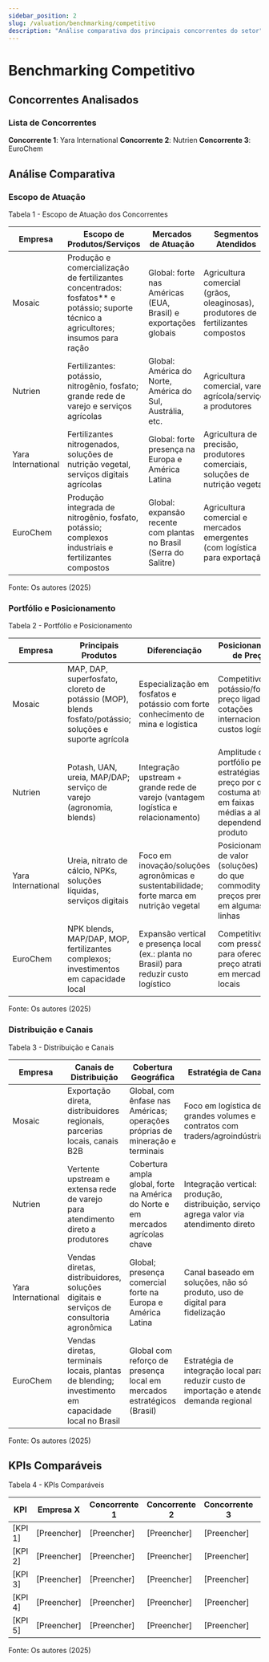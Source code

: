 ```yaml
---
sidebar_position: 2
slug: /valuation/benchmarking/competitivo
description: "Análise comparativa dos principais concorrentes do setor"
---
```


# Benchmarking Competitivo

## Concorrentes Analisados

### Lista de Concorrentes

**Concorrente 1**: Yara International
**Concorrente 2**: Nutrien
**Concorrente 3**: EuroChem

## Análise Comparativa

### Escopo de Atuação

<p style={{textAlign: 'center'}}>Tabela 1 - Escopo de Atuação dos Concorrentes</p>

| Empresa | Escopo de Produtos/Serviços | Mercados de Atuação | Segmentos Atendidos |
|---------|----------------------------|---------------------|---------------------|
| Mosaic | Produção e comercialização de fertilizantes concentrados: fosfatos** e potássio; suporte técnico a agricultores; insumos para ração | Global: forte nas Américas (EUA, Brasil) e exportações globais | Agricultura comercial (grãos, oleaginosas), produtores de fertilizantes compostos |
| Nutrien | Fertilizantes: potássio, nitrogênio, fosfato; grande rede de varejo e serviços agrícolas | Global: América do Norte, América do Sul, Austrália, etc. | Agricultura comercial, varejo agrícola/serviços a produtores |
| Yara International | Fertilizantes nitrogenados, soluções de nutrição vegetal, serviços digitais agrícolas | Global: forte presença na Europa e América Latina | Agricultura de precisão, produtores comerciais, soluções de nutrição vegetal |
| EuroChem | Produção integrada de nitrogênio, fosfato, potássio; complexos industriais e fertilizantes compostos | Global: expansão recente com plantas no Brasil (Serra do Salitre) | Agricultura comercial e mercados emergentes (com logística para exportação) |


<p style={{textAlign: 'center'}}>Fonte: Os autores (2025)</p>

### Portfólio e Posicionamento

<p style={{textAlign: 'center'}}>Tabela 2 - Portfólio e Posicionamento</p>

| Empresa | Principais Produtos | Diferenciação | Posicionamento de Preço |
|---------|-------------------|---------------|-------------------------|
| Mosaic | MAP, DAP, superfosfato, cloreto de potássio (MOP), blends fosfato/potássio; soluções e suporte agrícola | Especialização em fosfatos e potássio com forte conhecimento de mina e logística | Competitivo no potássio/fosfato; preço ligado a cotações internacionais e custos logísticos |
| Nutrien | Potash, UAN, ureia, MAP/DAP; serviço de varejo (agronomia, blends) | Integração upstream + grande rede de varejo (vantagem logística e relacionamento) | Amplitude de portfólio permite estratégias de preço por canal; costuma atuar em faixas médias a altas dependendo do produto |
| Yara International | Ureia, nitrato de cálcio, NPKs, soluções líquidas, serviços digitais | Foco em inovação/soluções agronômicas e sustentabilidade; forte marca em nutrição vegetal | Posicionamento de valor (soluções) mais do que commodity, com preços premium em algumas linhas |
| EuroChem | NPK blends, MAP/DAP, MOP, fertilizantes complexos; investimentos em capacidade local | Expansão vertical e presença local (ex.: planta no Brasil) para reduzir custo logístico | Competitivo, com pressões para oferecer preço atrativo em mercados locais |

<p style={{textAlign: 'center'}}>Fonte: Os autores (2025)</p>

### Distribuição e Canais

<p style={{textAlign: 'center'}}>Tabela 3 - Distribuição e Canais</p>

| Empresa | Canais de Distribuição | Cobertura Geográfica | Estratégia de Canal |
|---------|----------------------|----------------------|-------------------|
| Mosaic | Exportação direta, distribuidores regionais, parcerias locais, canais B2B | Global, com ênfase nas Américas; operações próprias de mineração e terminais | Foco em logística de grandes volumes e contratos com traders/agroindústrias |
| Nutrien | Vertente upstream e extensa rede de varejo para atendimento direto a produtores | Cobertura ampla global, forte na América do Norte e em mercados agrícolas chave | Integração vertical: produção, distribuição, serviços, agrega valor via atendimento direto |
| Yara International | Vendas diretas, distribuidores, soluções digitais e serviços de consultoria agronômica | Global; presença comercial forte na Europa e América Latina | Canal baseado em soluções, não só produto, uso de digital para fidelização |
| EuroChem | Vendas diretas, terminais locais, plantas de blending; investimento em capacidade local no Brasil | Global com reforço de presença local em mercados estratégicos (Brasil) | Estratégia de integração local para reduzir custo de importação e atender demanda regional |

<p style={{textAlign: 'center'}}>Fonte: Os autores (2025)</p>

## KPIs Comparáveis

<p style={{textAlign: 'center'}}>Tabela 4 - KPIs Comparáveis</p>

| KPI | Empresa X | Concorrente 1 | Concorrente 2 | Concorrente 3 | Observações |
|-----|-----------|---------------|---------------|---------------|-------------|
| [KPI 1] | [Preencher] | [Preencher] | [Preencher] | [Preencher] | [Preencher] |
| [KPI 2] | [Preencher] | [Preencher] | [Preencher] | [Preencher] | [Preencher] |
| [KPI 3] | [Preencher] | [Preencher] | [Preencher] | [Preencher] | [Preencher] |
| [KPI 4] | [Preencher] | [Preencher] | [Preencher] | [Preencher] | [Preencher] |
| [KPI 5] | [Preencher] | [Preencher] | [Preencher] | [Preencher] | [Preencher] |

<p style={{textAlign: 'center'}}>Fonte: Os autores (2025)</p>
